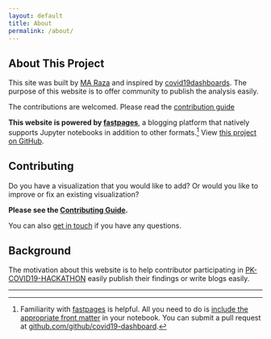 ```yaml
---
layout: default
title: About
permalink: /about/
---
```


## About This Project

This site was built by [MA Raza](https://www.linkedin.com/in/amjadraza/) and inspired by [covid19dashboards](https://covid19dashboards.com/about/). The purpose of this website is to offer community to publish the analysis easily.

The contributions are welcomed. Please read the [contribution guide](https://github.com/amjadraza/pk-covid19/blob/master/CONTRIBUTING.md)

**This website is powered by [fastpages](https://github.com/fastai/fastpages)**, a blogging platform that natively supports Jupyter notebooks in addition to other formats.[^1] View [this project on GitHub](https://github.com/github/covid19-dashboard).

## Contributing

Do you have a visualization that you would like to add? Or would you like to improve or fix an existing visualization?

**Please see the [Contributing Guide](https://github.com/amjadraza/pk-covid19/blob/master/CONTRIBUTING.md).**

You can also [get in touch](https://www.linkedin.com/in/amjadraza/) if you have any questions.

## Background

The motivation about this website is to help contributor participating in [PK-COVID19-HACKATHON](https://opendata.com.pk/pages/covid19) easily publish their findings or write blogs easily.

---

[^1]: Familiarity with [fastpages](https://github.com/fastai/fastpages) is helpful. All you need to do is [include the appropriate front matter](https://github.com/fastai/fastpages#customizing-blog-posts-with-front-matter) in your notebook. You can submit a pull request at [github.com/github/covid19-dashboard](https://github.com/github/covid19-dashboard).
